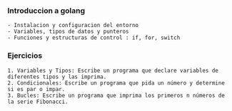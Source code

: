 ### Introduccion a golang
    - Instalacion y configuracion del entorno
    - Variables, tipos de datos y punteros
    - Funciones y estructuras de control : if, for, switch

### Ejercicios
    1. Variables y Tipos: Escribe un programa que declare variables de diferentes tipos y las imprima. 
    2. Condicionales: Escribe un programa que pida un número y determine si es par o impar. 
    3. Bucles: Escribe un programa que imprima los primeros n números de la serie Fibonacci. 